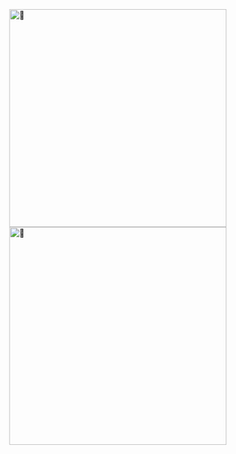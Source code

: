 <img align="left" width="390" alt="🦑" src="https://github.com/0xF6/0xF6/blob/master/metrics.svg">
<img align="left" width="390" alt="🦑" src="https://github.com/0xF6/0xF6/blob/master/metrics.personal.achievements.svg">
